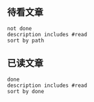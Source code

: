 ## 待看文章

```tasks
not done
description includes #read
sort by path
```


## 已读文章

```tasks
done
description includes #read
sort by done
```

